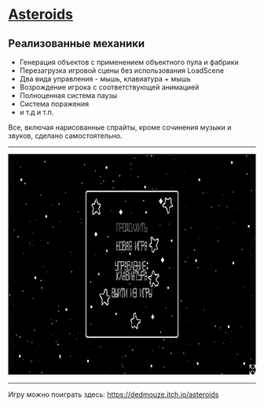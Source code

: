 # [Asteroids](https://dedmouze.itch.io/asteroids)

## Реализованные механики

* Генерация объектов с применением объектного пула и фабрики
* Перезагрузка игровой сцены без использования LoadScene
* Два вида управления - мышь, клавиатура + мышь
* Возрождение игрока с соответствующей анимацией
* Полноценная система паузы
* Система поражения
* и т.д и т.п.

Все, включая нарисованные спрайты, кроме сочинения музыки и звуков, сделано самостоятельно.

_______________________________________________________________________________________________________________

<p align = "center">
    <img width = "800" height = "450" src = "https://github.com/dedmouze/Asteroids/blob/main/Recordings/Asteroids%20Gameplay%20-%20GIF.gif", alt = "Asteroids Gameplay">
</p>

_______________________________________________________________________________________________________________

Игру можно поиграть здесь: <https://dedmouze.itch.io/asteroids>
